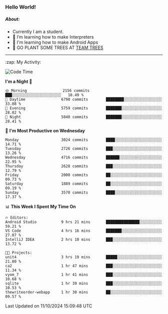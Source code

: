 ### Hello World!

##### About:
- Currently I am a student.
- 🌱 I’m learning how to make Interpreters
- 🌱 I'm learning how to make Android Apps
- 🌱 GO PLANT SOME TREES AT [TEAM TREES](https://teamtrees.org/)

---
  <summary>:zap: My Activity:</summary>
  
<!--START_SECTION:waka-->
![Code Time](http://img.shields.io/badge/Code%20Time-1%2C507%20hrs%2050%20mins-blue)

**I'm a Night 🦉** 

```text
🌞 Morning                2156 commits        ███░░░░░░░░░░░░░░░░░░░░░░   10.49 % 
🌆 Daytime                6798 commits        ████████░░░░░░░░░░░░░░░░░   33.08 % 
🌃 Evening                5759 commits        ███████░░░░░░░░░░░░░░░░░░   28.02 % 
🌙 Night                  5840 commits        ███████░░░░░░░░░░░░░░░░░░   28.41 % 
```
📅 **I'm Most Productive on Wednesday** 

```text
Monday                   3024 commits        ████░░░░░░░░░░░░░░░░░░░░░   14.71 % 
Tuesday                  2726 commits        ███░░░░░░░░░░░░░░░░░░░░░░   13.26 % 
Wednesday                4716 commits        ██████░░░░░░░░░░░░░░░░░░░   22.95 % 
Thursday                 2628 commits        ███░░░░░░░░░░░░░░░░░░░░░░   12.79 % 
Friday                   2000 commits        ██░░░░░░░░░░░░░░░░░░░░░░░   09.73 % 
Saturday                 1889 commits        ██░░░░░░░░░░░░░░░░░░░░░░░   09.19 % 
Sunday                   3570 commits        ████░░░░░░░░░░░░░░░░░░░░░   17.37 % 
```


📊 **This Week I Spent My Time On** 

```text
🔥 Editors: 
Android Studio           9 hrs 21 mins       ███████████████░░░░░░░░░░   59.21 % 
VS Code                  4 hrs 16 mins       ███████░░░░░░░░░░░░░░░░░░   27.07 % 
IntelliJ IDEA            2 hrs 10 mins       ███░░░░░░░░░░░░░░░░░░░░░░   13.72 % 

🐱‍💻 Projects: 
unit4                    3 hrs 19 mins       █████░░░░░░░░░░░░░░░░░░░░   21.00 % 
ca2                      1 hr 47 mins        ███░░░░░░░░░░░░░░░░░░░░░░   11.34 % 
vyom_7                   1 hr 41 mins        ███░░░░░░░░░░░░░░░░░░░░░░   10.68 % 
sqlite                   1 hr 39 mins        ███░░░░░░░░░░░░░░░░░░░░░░   10.53 % 
thewriteorder-webapp     1 hr 30 mins        ██░░░░░░░░░░░░░░░░░░░░░░░   09.57 % 
```


 Last Updated on 11/10/2024 15:09:48 UTC
<!--END_SECTION:waka-->
